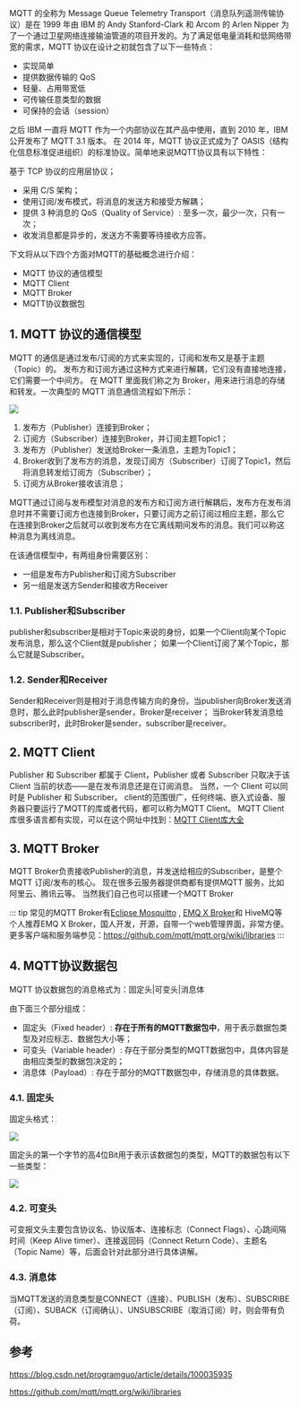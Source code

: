 MQTT 的全称为 Message Queue Telemetry Transport（消息队列遥测传输协议）是在 1999 年由 IBM 的 Andy Stanford-Clark 和 Arcom 的 Arlen Nipper 为了一个通过卫星网络连接输油管道的项目开发的。为了满足低电量消耗和低网络带宽的需求，MQTT 协议在设计之初就包含了以下一些特点：

* 实现简单
* 提供数据传输的 QoS
* 轻量、占用带宽低
* 可传输任意类型的数据
* 可保持的会话（session）

之后 IBM 一直将 MQTT 作为一个内部协议在其产品中使用，直到 2010 年，IBM 公开发布了 MQTT 3.1 版本。
在 2014 年，MQTT 协议正式成为了 OASIS（结构化信息标准促进组织）的标准协议。简单地来说MQTT协议具有以下特性：

基于 TCP 协议的应用层协议；
* 采用 C/S 架构；
* 使用订阅/发布模式，将消息的发送方和接受方解耦；
* 提供 3 种消息的 QoS（Quality of Service）: 至多一次，最少一次，只有一次；
* 收发消息都是异步的，发送方不需要等待接收方应答。

下文将从以下四个方面对MQTT的基础概念进行介绍：

* MQTT 协议的通信模型
* MQTT Client
* MQTT Broker
* MQTT协议数据包

## 1. MQTT 协议的通信模型
MQTT 的通信是通过发布/订阅的方式来实现的，订阅和发布又是基于主题（Topic）的。
发布方和订阅方通过这种方式来进行解耦，它们没有直接地连接，它们需要一个中间方。
在 MQTT 里面我们称之为 Broker，用来进行消息的存储和转发。一次典型的 MQTT 消息通信流程如下所示：

![](https://pek3b.qingstor.com/hexo-blog/hexo-blog/20210630174211.png)

1. 发布方（Publisher）连接到Broker；
2. 订阅方（Subscriber）连接到Broker，并订阅主题Topic1；
3. 发布方（Publisher）发送给Broker一条消息，主题为Topic1；
4. Broker收到了发布方的消息，发现订阅方（Subscriber）订阅了Topic1，然后将消息转发给订阅方（Subscriber）；
5. 订阅方从Broker接收该消息；

MQTT通过订阅与发布模型对消息的发布方和订阅方进行解耦后，发布方在发布消息时并不需要订阅方也连接到Broker，只要订阅方之前订阅过相应主题，那么它在连接到Broker之后就可以收到发布方在它离线期间发布的消息。我们可以称这种消息为离线消息。

在该通信模型中，有两组身份需要区别：

* 一组是发布方Publisher和订阅方Subscriber
* 另一组是发送方Sender和接收方Receiver

### 1.1. Publisher和Subscriber
publisher和subscriber是相对于Topic来说的身份，如果一个Client向某个Topic发布消息，那么这个Client就是publisher；
如果一个Client订阅了某个Topic，那么它就是Subscriber。

### 1.2. Sender和Receiver
Sender和Receiver则是相对于消息传输方向的身份。当publisher向Broker发送消息时，那么此时publisher是sender，Broker是receiver；
当Broker转发消息给subscriber时，此时Broker是sender，subscriber是receiver。

## 2. MQTT Client
Publisher 和 Subscriber 都属于 Client，Publisher 或者 Subscriber 只取决于该 Client 当前的状态——是在发布消息还是在订阅消息。
当然，一个 Client 可以同时是 Publisher 和 Subscriber。
client的范围很广，任何终端、嵌入式设备、服务器只要运行了MQTT的库或者代码，都可以称为MQTT Client。
MQTT Client库很多语言都有实现，可以在这个网址中找到：[MQTT Client库大全](https://github.com/mqtt/mqtt.org/wiki/libraries)

## 3. MQTT Broker
MQTT Broker负责接收Publisher的消息，并发送给相应的Subscriber，是整个MQTT 订阅/发布的核心。
现在很多云服务器提供商都有提供MQTT 服务，比如阿里云、腾讯云等。
当然我们自己也可以搭建一个MQTT Broker

::: tip
常见的MQTT Broker有[Eclipse Mosquitto](https://mosquitto.org/) , [EMQ X Broker](https://www.emqx.cn/products/broker)和 HiveMQ等
个人推荐EMQ X Broker，国人开发，开源，自带一个web管理界面，非常方便。
更多客户端和服务端参见：https://github.com/mqtt/mqtt.org/wiki/libraries
:::

## 4. MQTT协议数据包
MQTT 协议数据包的消息格式为：固定头|可变头|消息体

由下面三个部分组成：

* 固定头（Fixed header）: **存在于所有的MQTT数据包中**，用于表示数据包类型及对应标志、数据包大小等；
* 可变头（Variable header）: 存在于部分类型的MQTT数据包中，具体内容是由相应类型的数据包决定的；
* 消息体（Payload）: 存在于部分的MQTT数据包中，存储消息的具体数据。

### 4.1. 固定头

固定头格式：

![](https://pek3b.qingstor.com/hexo-blog/hexo-blog/20210630175231.png)

固定头的第一个字节的高4位Bit用于表示该数据包的类型，MQTT的数据包有以下一些类型：

![](https://pek3b.qingstor.com/hexo-blog/hexo-blog/20210630175303.png)

### 4.2. 可变头
可变报文头主要包含协议名、协议版本、连接标志（Connect Flags）、心跳间隔时间（Keep Alive timer）、连接返回码（Connect Return Code）、主题名（Topic Name）等，后面会针对此部分进行具体讲解。

### 4.3. 消息体
当MQTT发送的消息类型是CONNECT（连接）、PUBLISH（发布）、SUBSCRIBE（订阅）、SUBACK（订阅确认）、UNSUBSCRIBE（取消订阅）时，则会带有负荷。

## 参考

https://blog.csdn.net/programguo/article/details/100035935

https://github.com/mqtt/mqtt.org/wiki/libraries


